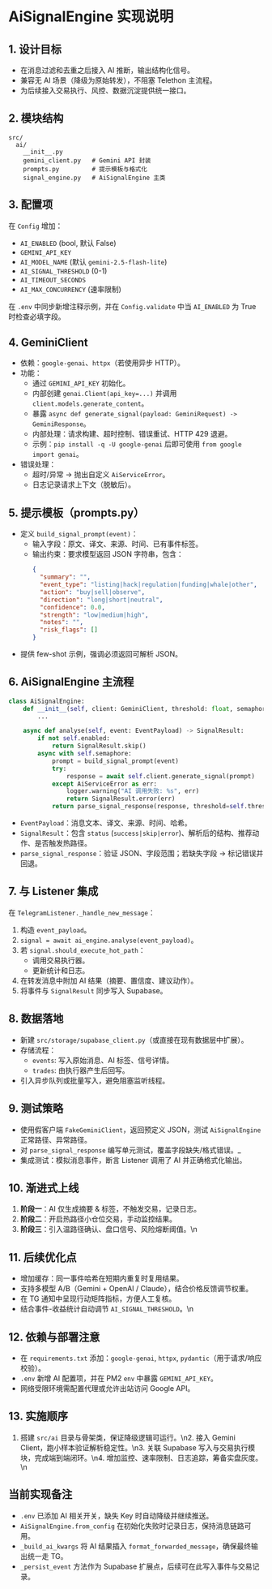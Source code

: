 # AiSignalEngine 实现说明

## 1. 设计目标
- 在消息过滤和去重之后接入 AI 推断，输出结构化信号。
- 兼容无 AI 场景（降级为原始转发），不阻塞 Telethon 主流程。
- 为后续接入交易执行、风控、数据沉淀提供统一接口。

## 2. 模块结构
```
src/
  ai/
    __init__.py
    gemini_client.py   # Gemini API 封装
    prompts.py         # 提示模板与格式化
    signal_engine.py   # AiSignalEngine 主类
```

## 3. 配置项
在 `Config` 增加：
- `AI_ENABLED` (bool, 默认 False)
- `GEMINI_API_KEY`
- `AI_MODEL_NAME` (默认 `gemini-2.5-flash-lite`)
- `AI_SIGNAL_THRESHOLD` (0-1)
- `AI_TIMEOUT_SECONDS`
- `AI_MAX_CONCURRENCY` (速率限制)

在 `.env` 中同步新增注释示例，并在 `Config.validate` 中当 `AI_ENABLED` 为 True 时检查必填字段。

## 4. GeminiClient
- 依赖：`google-genai`、`httpx`（若使用异步 HTTP）。
- 功能：
  - 通过 `GEMINI_API_KEY` 初始化。
  - 内部创建 `genai.Client(api_key=...)` 并调用 `client.models.generate_content`。
  - 暴露 `async def generate_signal(payload: GeminiRequest) -> GeminiResponse`。
  - 内部处理：请求构建、超时控制、错误重试、HTTP 429 退避。
  - 示例：`pip install -q -U google-genai` 后即可使用 `from google import genai`。
- 错误处理：
  - 超时/异常 → 抛出自定义 `AiServiceError`。
  - 日志记录请求上下文（脱敏后）。

## 5. 提示模板（prompts.py）
- 定义 `build_signal_prompt(event)`：
  - 输入字段：原文、译文、来源、时间、已有事件标签。
  - 输出约束：要求模型返回 JSON 字符串，包含：
    ```json
    {
      "summary": "",
      "event_type": "listing|hack|regulation|funding|whale|other",
      "action": "buy|sell|observe",
      "direction": "long|short|neutral",
      "confidence": 0.0,
      "strength": "low|medium|high",
      "notes": "",
      "risk_flags": []
    }
    ```
- 提供 few-shot 示例，强调必须返回可解析 JSON。

## 6. AiSignalEngine 主流程
```python
class AiSignalEngine:
    def __init__(self, client: GeminiClient, threshold: float, semaphore: asyncio.Semaphore):
        ...

    async def analyse(self, event: EventPayload) -> SignalResult:
        if not self.enabled:
            return SignalResult.skip()
        async with self.semaphore:
            prompt = build_signal_prompt(event)
            try:
                response = await self.client.generate_signal(prompt)
            except AiServiceError as err:
                logger.warning("AI 调用失败: %s", err)
                return SignalResult.error(err)
            return parse_signal_response(response, threshold=self.threshold)
```
- `EventPayload`：消息文本、译文、来源、时间、哈希。
- `SignalResult`：包含 `status` (`success|skip|error`)、解析后的结构、推荐动作、是否触发热路径。
- `parse_signal_response`：验证 JSON、字段范围；若缺失字段 → 标记错误并回退。

## 7. 与 Listener 集成
在 `TelegramListener._handle_new_message`：
1. 构造 `event_payload`。
2. `signal = await ai_engine.analyse(event_payload)`。
3. 若 `signal.should_execute_hot_path`：
   - 调用交易执行器。
   - 更新统计和日志。
4. 在转发消息中附加 AI 结果（摘要、置信度、建议动作）。
5. 将事件与 `SignalResult` 同步写入 Supabase。

## 8. 数据落地
- 新建 `src/storage/supabase_client.py`（或直接在现有数据层中扩展）。
- 存储流程：
  - `events`: 写入原始消息、AI 标签、信号详情。
  - `trades`: 由执行器产生后回写。
- 引入异步队列或批量写入，避免阻塞监听线程。

## 9. 测试策略
- 使用假客户端 `FakeGeminiClient`，返回预定义 JSON，测试 `AiSignalEngine` 正常路径、异常路径。
- 对 `parse_signal_response` 编写单元测试，覆盖字段缺失/格式错误。_
- 集成测试：模拟消息事件，断言 Listener 调用了 AI 并正确格式化输出。

## 10. 渐进式上线
1. **阶段一**：AI 仅生成摘要 & 标签，不触发交易，记录日志。
2. **阶段二**：开启热路径小仓位交易，手动监控结果。
3. **阶段三**：引入温路径确认、盘口信号、风险熔断阈值。\n
## 11. 后续优化点
- 增加缓存：同一事件哈希在短期内重复时复用结果。
- 支持多模型 A/B（Gemini + OpenAI / Claude），结合价格反馈调节权重。
- 在 TG 通知中呈现行动矩阵指标，方便人工复核。
- 结合事件-收益统计自动调节 `AI_SIGNAL_THRESHOLD`。\n
## 12. 依赖与部署注意
- 在 `requirements.txt` 添加：`google-genai`, `httpx`, `pydantic`（用于请求/响应校验）。
- `.env` 新增 AI 配置项，并在 PM2 `env` 中暴露 `GEMINI_API_KEY`。
- 网络受限环境需配置代理或允许出站访问 Google API。

## 13. 实施顺序
1. 搭建 `src/ai` 目录与骨架类，保证降级逻辑可运行。\n2. 接入 Gemini Client，跑小样本验证解析稳定性。\n3. 关联 Supabase 写入与交易执行模块，完成端到端闭环。\n4. 增加监控、速率限制、日志追踪，筹备实盘灰度。\n
## 当前实现备注
- `.env` 已添加 AI 相关开关，缺失 Key 时自动降级并继续推送。
- `AiSignalEngine.from_config` 在初始化失败时记录日志，保持消息链路可用。
- `_build_ai_kwargs` 将 AI 结果插入 `format_forwarded_message`，确保最终输出统一走 TG。
- `_persist_event` 方法作为 Supabase 扩展点，后续可在此写入事件与交易记录。
